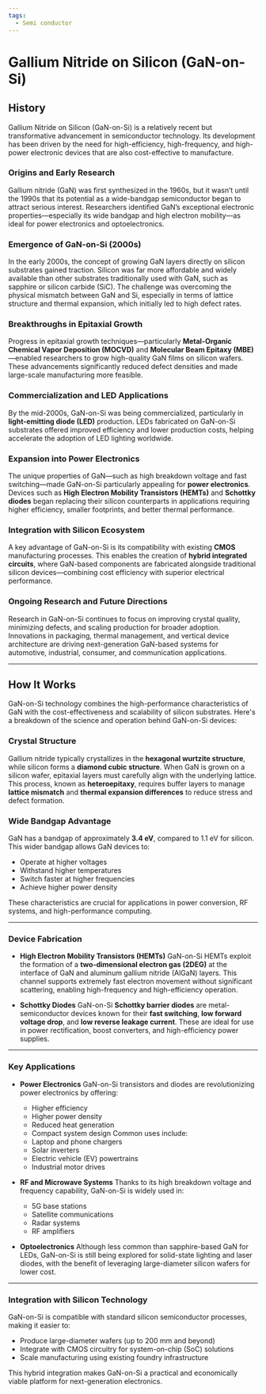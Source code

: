 ```yaml
---
tags:
  - Semi conductor
---
```


<head>
    <meta charset="UTF-8">
    <meta name="viewport" content="width=device-width, initial-scale=1.0">
    <meta name="description" content="Welcome to ac-electricity! Here you will learn more about electricity, the different components used to make an electrical circuit as well as their features and use cases.">
    <meta name="keywords" content="alexis carbillet, carbillet, electricity, capacitors, conductors, diodes, electronic, energy source, hardware, home appliances, inductors, insulators, resistors, semi-conductors">
    <meta name="author" content="Alexis Carbillet ">
</head>

# Gallium Nitride on Silicon (GaN-on-Si)

## History

Gallium Nitride on Silicon (GaN-on-Si) is a relatively recent but transformative advancement in semiconductor technology. Its development has been driven by the need for high-efficiency, high-frequency, and high-power electronic devices that are also cost-effective to manufacture.

### **Origins and Early Research**

Gallium nitride (GaN) was first synthesized in the 1960s, but it wasn’t until the 1990s that its potential as a wide-bandgap semiconductor began to attract serious interest. Researchers identified GaN’s exceptional electronic properties—especially its wide bandgap and high electron mobility—as ideal for power electronics and optoelectronics.

### **Emergence of GaN-on-Si (2000s)**

In the early 2000s, the concept of growing GaN layers directly on silicon substrates gained traction. Silicon was far more affordable and widely available than other substrates traditionally used with GaN, such as sapphire or silicon carbide (SiC). The challenge was overcoming the physical mismatch between GaN and Si, especially in terms of lattice structure and thermal expansion, which initially led to high defect rates.

### **Breakthroughs in Epitaxial Growth**

Progress in epitaxial growth techniques—particularly **Metal-Organic Chemical Vapor Deposition (MOCVD)** and **Molecular Beam Epitaxy (MBE)**—enabled researchers to grow high-quality GaN films on silicon wafers. These advancements significantly reduced defect densities and made large-scale manufacturing more feasible.

### **Commercialization and LED Applications**

By the mid-2000s, GaN-on-Si was being commercialized, particularly in **light-emitting diode (LED)** production. LEDs fabricated on GaN-on-Si substrates offered improved efficiency and lower production costs, helping accelerate the adoption of LED lighting worldwide.

### **Expansion into Power Electronics**

The unique properties of GaN—such as high breakdown voltage and fast switching—made GaN-on-Si particularly appealing for **power electronics**. Devices such as **High Electron Mobility Transistors (HEMTs)** and **Schottky diodes** began replacing their silicon counterparts in applications requiring higher efficiency, smaller footprints, and better thermal performance.

### **Integration with Silicon Ecosystem**

A key advantage of GaN-on-Si is its compatibility with existing **CMOS** manufacturing processes. This enables the creation of **hybrid integrated circuits**, where GaN-based components are fabricated alongside traditional silicon devices—combining cost efficiency with superior electrical performance.

### **Ongoing Research and Future Directions**

Research in GaN-on-Si continues to focus on improving crystal quality, minimizing defects, and scaling production for broader adoption. Innovations in packaging, thermal management, and vertical device architecture are driving next-generation GaN-based systems for automotive, industrial, consumer, and communication applications.

---

## How It Works

GaN-on-Si technology combines the high-performance characteristics of GaN with the cost-effectiveness and scalability of silicon substrates. Here's a breakdown of the science and operation behind GaN-on-Si devices:

### **Crystal Structure**

Gallium nitride typically crystallizes in the **hexagonal wurtzite structure**, while silicon forms a **diamond cubic structure**. When GaN is grown on a silicon wafer, epitaxial layers must carefully align with the underlying lattice. This process, known as **heteroepitaxy**, requires buffer layers to manage **lattice mismatch** and **thermal expansion differences** to reduce stress and defect formation.

### **Wide Bandgap Advantage**

GaN has a bandgap of approximately **3.4 eV**, compared to 1.1 eV for silicon. This wider bandgap allows GaN devices to:

* Operate at higher voltages
* Withstand higher temperatures
* Switch faster at higher frequencies
* Achieve higher power density

These characteristics are crucial for applications in power conversion, RF systems, and high-performance computing.

---

### **Device Fabrication**

* **High Electron Mobility Transistors (HEMTs)**
  GaN-on-Si HEMTs exploit the formation of a **two-dimensional electron gas (2DEG)** at the interface of GaN and aluminum gallium nitride (AlGaN) layers. This channel supports extremely fast electron movement without significant scattering, enabling high-frequency and high-efficiency operation.

* **Schottky Diodes**
  GaN-on-Si **Schottky barrier diodes** are metal-semiconductor devices known for their **fast switching**, **low forward voltage drop**, and **low reverse leakage current**. These are ideal for use in power rectification, boost converters, and high-efficiency power supplies.

---

### **Key Applications**

* **Power Electronics**
  GaN-on-Si transistors and diodes are revolutionizing power electronics by offering:

  * Higher efficiency
  * Higher power density
  * Reduced heat generation
  * Compact system design
    Common uses include:
  * Laptop and phone chargers
  * Solar inverters
  * Electric vehicle (EV) powertrains
  * Industrial motor drives

* **RF and Microwave Systems**
  Thanks to its high breakdown voltage and frequency capability, GaN-on-Si is widely used in:

  * 5G base stations
  * Satellite communications
  * Radar systems
  * RF amplifiers

* **Optoelectronics**
  Although less common than sapphire-based GaN for LEDs, GaN-on-Si is still being explored for solid-state lighting and laser diodes, with the benefit of leveraging large-diameter silicon wafers for lower cost.

---

### **Integration with Silicon Technology**

GaN-on-Si is compatible with standard silicon semiconductor processes, making it easier to:

* Produce large-diameter wafers (up to 200 mm and beyond)
* Integrate with CMOS circuitry for system-on-chip (SoC) solutions
* Scale manufacturing using existing foundry infrastructure

This hybrid integration makes GaN-on-Si a practical and economically viable platform for next-generation electronics.
